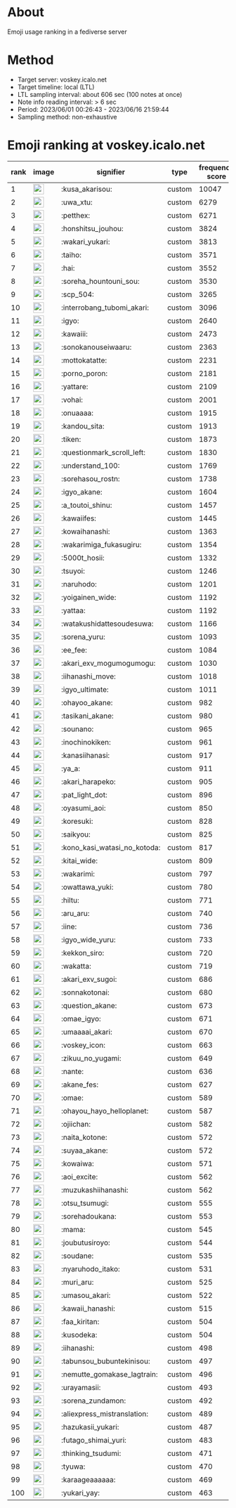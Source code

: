 # About
Emoji usage ranking in a fediverse server

# Method
- Target server: voskey.icalo.net
- Target timeline: local (LTL)
- LTL sampling interval: about 606 sec (100 notes at once)
- Note info reading interval: > 6 sec
- Period: 2023/06/01 00:26:43 - 2023/06/16 21:59:44 
- Sampling method: non-exhaustive

# Emoji ranking at voskey.icalo.net

|rank|image|signifier|type|frequency score|
|----|----|----|----|----|
|1|<img height="24" src="https://voskey.icalo.net/emoji/kusa_akarisou.webp">|:kusa_akarisou:|custom|10047|
|2|<img height="24" src="https://voskey.icalo.net/emoji/uwa_xtu.webp">|:uwa_xtu:|custom|6279|
|3|<img height="24" src="https://voskey.icalo.net/emoji/petthex.webp">|:petthex:|custom|6271|
|4|<img height="24" src="https://voskey.icalo.net/emoji/honshitsu_jouhou.webp">|:honshitsu_jouhou:|custom|3824|
|5|<img height="24" src="https://voskey.icalo.net/emoji/wakari_yukari.webp">|:wakari_yukari:|custom|3813|
|6|<img height="24" src="https://voskey.icalo.net/emoji/taiho.webp">|:taiho:|custom|3571|
|7|<img height="24" src="https://voskey.icalo.net/emoji/hai.webp">|:hai:|custom|3552|
|8|<img height="24" src="https://voskey.icalo.net/emoji/soreha_hountouni_sou.webp">|:soreha_hountouni_sou:|custom|3530|
|9|<img height="24" src="https://voskey.icalo.net/emoji/scp_504.webp">|:scp_504:|custom|3265|
|10|<img height="24" src="https://voskey.icalo.net/emoji/interrobang_tubomi_akari.webp">|:interrobang_tubomi_akari:|custom|3096|
|11|<img height="24" src="https://voskey.icalo.net/emoji/igyo.webp">|:igyo:|custom|2640|
|12|<img height="24" src="https://voskey.icalo.net/emoji/kawaiii.webp">|:kawaiii:|custom|2473|
|13|<img height="24" src="https://voskey.icalo.net/emoji/sonokanouseiwaaru.webp">|:sonokanouseiwaaru:|custom|2363|
|14|<img height="24" src="https://voskey.icalo.net/emoji/mottokatatte.webp">|:mottokatatte:|custom|2231|
|15|<img height="24" src="https://voskey.icalo.net/emoji/porno_poron.webp">|:porno_poron:|custom|2181|
|16|<img height="24" src="https://voskey.icalo.net/emoji/yattare.webp">|:yattare:|custom|2109|
|17|<img height="24" src="https://voskey.icalo.net/emoji/vohai.webp">|:vohai:|custom|2001|
|18|<img height="24" src="https://voskey.icalo.net/emoji/onuaaaa.webp">|:onuaaaa:|custom|1915|
|19|<img height="24" src="https://voskey.icalo.net/emoji/kandou_sita.webp">|:kandou_sita:|custom|1913|
|20|<img height="24" src="https://voskey.icalo.net/emoji/tiken.webp">|:tiken:|custom|1873|
|21|<img height="24" src="https://voskey.icalo.net/emoji/questionmark_scroll_left.webp">|:questionmark_scroll_left:|custom|1830|
|22|<img height="24" src="https://voskey.icalo.net/emoji/understand_100.webp">|:understand_100:|custom|1769|
|23|<img height="24" src="https://voskey.icalo.net/emoji/sorehasou_rostn.webp">|:sorehasou_rostn:|custom|1738|
|24|<img height="24" src="https://voskey.icalo.net/emoji/igyo_akane.webp">|:igyo_akane:|custom|1604|
|25|<img height="24" src="https://voskey.icalo.net/emoji/a_toutoi_shinu.webp">|:a_toutoi_shinu:|custom|1457|
|26|<img height="24" src="https://voskey.icalo.net/emoji/kawaiifes.webp">|:kawaiifes:|custom|1445|
|27|<img height="24" src="https://voskey.icalo.net/emoji/kowaihanashi.webp">|:kowaihanashi:|custom|1363|
|28|<img height="24" src="https://voskey.icalo.net/emoji/wakarimiga_fukasugiru.webp">|:wakarimiga_fukasugiru:|custom|1354|
|29|<img height="24" src="https://voskey.icalo.net/emoji/5000t_hosii.webp">|:5000t_hosii:|custom|1332|
|30|<img height="24" src="https://voskey.icalo.net/emoji/tsuyoi.webp">|:tsuyoi:|custom|1246|
|31|<img height="24" src="https://voskey.icalo.net/emoji/naruhodo.webp">|:naruhodo:|custom|1201|
|32|<img height="24" src="https://voskey.icalo.net/emoji/yoigainen_wide.webp">|:yoigainen_wide:|custom|1192|
|33|<img height="24" src="https://voskey.icalo.net/emoji/yattaa.webp">|:yattaa:|custom|1192|
|34|<img height="24" src="https://voskey.icalo.net/emoji/watakushidattesoudesuwa.webp">|:watakushidattesoudesuwa:|custom|1166|
|35|<img height="24" src="https://voskey.icalo.net/emoji/sorena_yuru.webp">|:sorena_yuru:|custom|1093|
|36|<img height="24" src="https://voskey.icalo.net/emoji/ee_fee.webp">|:ee_fee:|custom|1084|
|37|<img height="24" src="https://voskey.icalo.net/emoji/akari_exv_mogumogumogu.webp">|:akari_exv_mogumogumogu:|custom|1030|
|38|<img height="24" src="https://voskey.icalo.net/emoji/iihanashi_move.webp">|:iihanashi_move:|custom|1018|
|39|<img height="24" src="https://voskey.icalo.net/emoji/igyo_ultimate.webp">|:igyo_ultimate:|custom|1011|
|40|<img height="24" src="https://voskey.icalo.net/emoji/ohayoo_akane.webp">|:ohayoo_akane:|custom|982|
|41|<img height="24" src="https://voskey.icalo.net/emoji/tasikani_akane.webp">|:tasikani_akane:|custom|980|
|42|<img height="24" src="https://voskey.icalo.net/emoji/sounano.webp">|:sounano:|custom|965|
|43|<img height="24" src="https://voskey.icalo.net/emoji/inochinokiken.webp">|:inochinokiken:|custom|961|
|44|<img height="24" src="https://voskey.icalo.net/emoji/kanasiihanasi.webp">|:kanasiihanasi:|custom|917|
|45|<img height="24" src="https://voskey.icalo.net/emoji/ya_a.webp">|:ya_a:|custom|911|
|46|<img height="24" src="https://voskey.icalo.net/emoji/akari_harapeko.webp">|:akari_harapeko:|custom|905|
|47|<img height="24" src="https://voskey.icalo.net/emoji/pat_light_dot.webp">|:pat_light_dot:|custom|896|
|48|<img height="24" src="https://voskey.icalo.net/emoji/oyasumi_aoi.webp">|:oyasumi_aoi:|custom|850|
|49|<img height="24" src="https://voskey.icalo.net/emoji/koresuki.webp">|:koresuki:|custom|828|
|50|<img height="24" src="https://voskey.icalo.net/emoji/saikyou.webp">|:saikyou:|custom|825|
|51|<img height="24" src="https://voskey.icalo.net/emoji/kono_kasi_watasi_no_kotoda.webp">|:kono_kasi_watasi_no_kotoda:|custom|817|
|52|<img height="24" src="https://voskey.icalo.net/emoji/kitai_wide.webp">|:kitai_wide:|custom|809|
|53|<img height="24" src="https://voskey.icalo.net/emoji/wakarimi.webp">|:wakarimi:|custom|797|
|54|<img height="24" src="https://voskey.icalo.net/emoji/owattawa_yuki.webp">|:owattawa_yuki:|custom|780|
|55|<img height="24" src="https://voskey.icalo.net/emoji/hiltu.webp">|:hiltu:|custom|771|
|56|<img height="24" src="https://voskey.icalo.net/emoji/aru_aru.webp">|:aru_aru:|custom|740|
|57|<img height="24" src="https://voskey.icalo.net/emoji/iine.webp">|:iine:|custom|736|
|58|<img height="24" src="https://voskey.icalo.net/emoji/igyo_wide_yuru.webp">|:igyo_wide_yuru:|custom|733|
|59|<img height="24" src="https://voskey.icalo.net/emoji/kekkon_siro.webp">|:kekkon_siro:|custom|720|
|60|<img height="24" src="https://voskey.icalo.net/emoji/wakatta.webp">|:wakatta:|custom|719|
|61|<img height="24" src="https://voskey.icalo.net/emoji/akari_exv_sugoi.webp">|:akari_exv_sugoi:|custom|686|
|62|<img height="24" src="https://voskey.icalo.net/emoji/sonnakotonai.webp">|:sonnakotonai:|custom|680|
|63|<img height="24" src="https://voskey.icalo.net/emoji/question_akane.webp">|:question_akane:|custom|673|
|64|<img height="24" src="https://voskey.icalo.net/emoji/omae_igyo.webp">|:omae_igyo:|custom|671|
|65|<img height="24" src="https://voskey.icalo.net/emoji/umaaaai_akari.webp">|:umaaaai_akari:|custom|670|
|66|<img height="24" src="https://voskey.icalo.net/emoji/voskey_icon.webp">|:voskey_icon:|custom|663|
|67|<img height="24" src="https://voskey.icalo.net/emoji/zikuu_no_yugami.webp">|:zikuu_no_yugami:|custom|649|
|68|<img height="24" src="https://voskey.icalo.net/emoji/nante.webp">|:nante:|custom|636|
|69|<img height="24" src="https://voskey.icalo.net/emoji/akane_fes.webp">|:akane_fes:|custom|627|
|70|<img height="24" src="https://voskey.icalo.net/emoji/omae.webp">|:omae:|custom|589|
|71|<img height="24" src="https://voskey.icalo.net/emoji/ohayou_hayo_helloplanet.webp">|:ohayou_hayo_helloplanet:|custom|587|
|72|<img height="24" src="https://voskey.icalo.net/emoji/ojiichan.webp">|:ojiichan:|custom|582|
|73|<img height="24" src="https://voskey.icalo.net/emoji/naita_kotone.webp">|:naita_kotone:|custom|572|
|74|<img height="24" src="https://voskey.icalo.net/emoji/suyaa_akane.webp">|:suyaa_akane:|custom|572|
|75|<img height="24" src="https://voskey.icalo.net/emoji/kowaiwa.webp">|:kowaiwa:|custom|571|
|76|<img height="24" src="https://voskey.icalo.net/emoji/aoi_excite.webp">|:aoi_excite:|custom|562|
|77|<img height="24" src="https://voskey.icalo.net/emoji/muzukashiihanashi.webp">|:muzukashiihanashi:|custom|562|
|78|<img height="24" src="https://voskey.icalo.net/emoji/otsu_tsumugi.webp">|:otsu_tsumugi:|custom|555|
|79|<img height="24" src="https://voskey.icalo.net/emoji/sorehadoukana.webp">|:sorehadoukana:|custom|553|
|80|<img height="24" src="https://voskey.icalo.net/emoji/mama.webp">|:mama:|custom|545|
|81|<img height="24" src="https://voskey.icalo.net/emoji/joubutusiroyo.webp">|:joubutusiroyo:|custom|544|
|82|<img height="24" src="https://voskey.icalo.net/emoji/soudane.webp">|:soudane:|custom|535|
|83|<img height="24" src="https://voskey.icalo.net/emoji/nyaruhodo_itako.webp">|:nyaruhodo_itako:|custom|531|
|84|<img height="24" src="https://voskey.icalo.net/emoji/muri_aru.webp">|:muri_aru:|custom|525|
|85|<img height="24" src="https://voskey.icalo.net/emoji/umasou_akari.webp">|:umasou_akari:|custom|522|
|86|<img height="24" src="https://voskey.icalo.net/emoji/kawaii_hanashi.webp">|:kawaii_hanashi:|custom|515|
|87|<img height="24" src="https://voskey.icalo.net/emoji/faa_kiritan.webp">|:faa_kiritan:|custom|504|
|88|<img height="24" src="https://voskey.icalo.net/emoji/kusodeka.webp">|:kusodeka:|custom|504|
|89|<img height="24" src="https://voskey.icalo.net/emoji/iihanashi.webp">|:iihanashi:|custom|498|
|90|<img height="24" src="https://voskey.icalo.net/emoji/tabunsou_bubuntekinisou.webp">|:tabunsou_bubuntekinisou:|custom|497|
|91|<img height="24" src="https://voskey.icalo.net/emoji/nemutte_gomakase_lagtrain.webp">|:nemutte_gomakase_lagtrain:|custom|496|
|92|<img height="24" src="https://voskey.icalo.net/emoji/urayamasii.webp">|:urayamasii:|custom|493|
|93|<img height="24" src="https://voskey.icalo.net/emoji/sorena_zundamon.webp">|:sorena_zundamon:|custom|492|
|94|<img height="24" src="https://voskey.icalo.net/emoji/aliexpress_mistranslation.webp">|:aliexpress_mistranslation:|custom|489|
|95|<img height="24" src="https://voskey.icalo.net/emoji/hazukasii_yukari.webp">|:hazukasii_yukari:|custom|487|
|96|<img height="24" src="https://voskey.icalo.net/emoji/futago_shimai_yuri.webp">|:futago_shimai_yuri:|custom|483|
|97|<img height="24" src="https://voskey.icalo.net/emoji/thinking_tsudumi.webp">|:thinking_tsudumi:|custom|471|
|98|<img height="24" src="https://voskey.icalo.net/emoji/tyuwa.webp">|:tyuwa:|custom|470|
|99|<img height="24" src="https://voskey.icalo.net/emoji/karaageaaaaaa.webp">|:karaageaaaaaa:|custom|469|
|100|<img height="24" src="https://voskey.icalo.net/emoji/yukari_yay.webp">|:yukari_yay:|custom|463|
